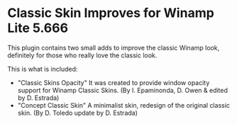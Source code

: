 # Classic Skin Improves for Winamp Lite 5.666
This plugin contains two small adds to improve the classic Winamp look, definitely for those who really love the classic look.

This is what is included:

* "Classic Skins Opacity" It was created to provide window opacity support for Winamp Classic Skins. (By I. Epaminonda, D. Owen & edited by D. Estrada)
* "Concept Classic Skin" A minimalist skin, redesign of the original classic skin. (By D. Toledo update by D. Estrada)
